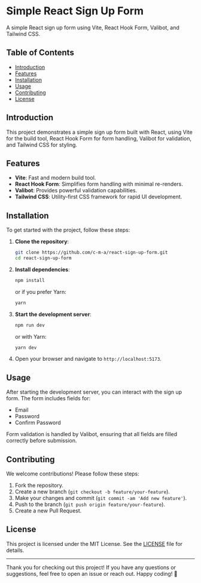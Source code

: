 # Simple React Sign Up Form

A simple React sign up form using Vite, React Hook Form, Valibot, and Tailwind CSS.

## Table of Contents

- [Introduction](#introduction)
- [Features](#features)
- [Installation](#installation)
- [Usage](#usage)
- [Contributing](#contributing)
- [License](#license)

## Introduction

This project demonstrates a simple sign up form built with React, using Vite for the build tool, React Hook Form for form handling, Valibot for validation, and Tailwind CSS for styling.

## Features

- **Vite**: Fast and modern build tool.
- **React Hook Form**: Simplifies form handling with minimal re-renders.
- **Valibot**: Provides powerful validation capabilities.
- **Tailwind CSS**: Utility-first CSS framework for rapid UI development.

## Installation

To get started with the project, follow these steps:

1. **Clone the repository**:

   ```sh
   git clone https://github.com/c-m-a/react-sign-up-form.git
   cd react-sign-up-form
   ```

2. **Install dependencies**:

   ```sh
   npm install
   ```

   or if you prefer Yarn:

   ```sh
   yarn
   ```

3. **Start the development server**:

   ```sh
   npm run dev
   ```

   or with Yarn:

   ```sh
   yarn dev
   ```

4. Open your browser and navigate to `http://localhost:5173`.

## Usage

After starting the development server, you can interact with the sign up form. The form includes fields for:

- Email
- Password
- Confirm Password

Form validation is handled by Valibot, ensuring that all fields are filled correctly before submission.

## Contributing

We welcome contributions! Please follow these steps:

1. Fork the repository.
2. Create a new branch (`git checkout -b feature/your-feature`).
3. Make your changes and commit (`git commit -am 'Add new feature'`).
4. Push to the branch (`git push origin feature/your-feature`).
5. Create a new Pull Request.

## License

This project is licensed under the MIT License. See the [LICENSE](LICENSE) file for details.

---

Thank you for checking out this project! If you have any questions or suggestions, feel free to open an issue or reach out. Happy coding! 🚀
